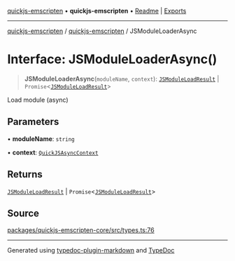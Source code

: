 [quickjs-emscripten](../../packages.md) • **quickjs-emscripten** • [Readme](../README.md) \| [Exports](../exports.md)

***

[quickjs-emscripten](../../packages.md) / [quickjs-emscripten](../exports.md) / JSModuleLoaderAsync

# Interface: JSModuleLoaderAsync()

> **JSModuleLoaderAsync**(`moduleName`, `context`): [`JSModuleLoadResult`](../exports.md#jsmoduleloadresult) \| `Promise`\<[`JSModuleLoadResult`](../exports.md#jsmoduleloadresult)\>

Load module (async)

## Parameters

• **moduleName**: `string`

• **context**: [`QuickJSAsyncContext`](../classes/QuickJSAsyncContext.md)

## Returns

[`JSModuleLoadResult`](../exports.md#jsmoduleloadresult) \| `Promise`\<[`JSModuleLoadResult`](../exports.md#jsmoduleloadresult)\>

## Source

[packages/quickjs-emscripten-core/src/types.ts:76](https://github.com/justjake/quickjs-emscripten/blob/main/packages/quickjs-emscripten-core/src/types.ts#L76)

***

Generated using [typedoc-plugin-markdown](https://www.npmjs.com/package/typedoc-plugin-markdown) and [TypeDoc](https://typedoc.org/)
